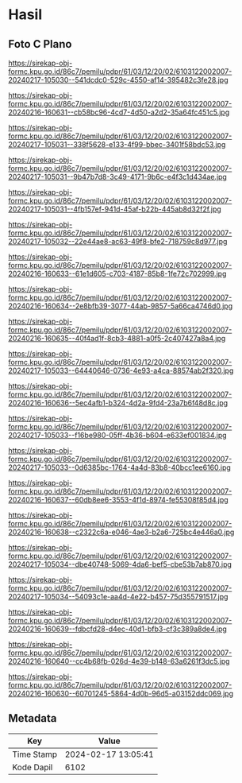 # Hasil

## Foto C Plano

https://sirekap-obj-formc.kpu.go.id/86c7/pemilu/pdpr/61/03/12/20/02/6103122002007-20240217-105030--541dcdc0-529c-4550-af14-395482c3fe28.jpg

https://sirekap-obj-formc.kpu.go.id/86c7/pemilu/pdpr/61/03/12/20/02/6103122002007-20240216-160631--cb58bc96-4cd7-4d50-a2d2-35a64fc451c5.jpg

https://sirekap-obj-formc.kpu.go.id/86c7/pemilu/pdpr/61/03/12/20/02/6103122002007-20240217-105031--338f5628-e133-4f99-bbec-3401f58bdc53.jpg

https://sirekap-obj-formc.kpu.go.id/86c7/pemilu/pdpr/61/03/12/20/02/6103122002007-20240217-105031--9b47b7d8-3c49-4171-9b6c-e4f3c1d434ae.jpg

https://sirekap-obj-formc.kpu.go.id/86c7/pemilu/pdpr/61/03/12/20/02/6103122002007-20240217-105031--4fb157ef-941d-45af-b22b-445ab8d32f2f.jpg

https://sirekap-obj-formc.kpu.go.id/86c7/pemilu/pdpr/61/03/12/20/02/6103122002007-20240217-105032--22e44ae8-ac63-49f8-bfe2-718759c8d977.jpg

https://sirekap-obj-formc.kpu.go.id/86c7/pemilu/pdpr/61/03/12/20/02/6103122002007-20240216-160633--61e1d605-c703-4187-85b8-1fe72c702999.jpg

https://sirekap-obj-formc.kpu.go.id/86c7/pemilu/pdpr/61/03/12/20/02/6103122002007-20240216-160634--2e8bfb39-3077-44ab-9857-5a66ca4746d0.jpg

https://sirekap-obj-formc.kpu.go.id/86c7/pemilu/pdpr/61/03/12/20/02/6103122002007-20240216-160635--40f4ad1f-8cb3-4881-a0f5-2c407427a8a4.jpg

https://sirekap-obj-formc.kpu.go.id/86c7/pemilu/pdpr/61/03/12/20/02/6103122002007-20240217-105033--64440646-0736-4e93-a4ca-88574ab2f320.jpg

https://sirekap-obj-formc.kpu.go.id/86c7/pemilu/pdpr/61/03/12/20/02/6103122002007-20240216-160636--5ec4afb1-b324-4d2a-9fd4-23a7b6f48d8c.jpg

https://sirekap-obj-formc.kpu.go.id/86c7/pemilu/pdpr/61/03/12/20/02/6103122002007-20240217-105033--f16be980-05ff-4b36-b604-e633ef001834.jpg

https://sirekap-obj-formc.kpu.go.id/86c7/pemilu/pdpr/61/03/12/20/02/6103122002007-20240217-105033--0d6385bc-1764-4a4d-83b8-40bcc1ee6160.jpg

https://sirekap-obj-formc.kpu.go.id/86c7/pemilu/pdpr/61/03/12/20/02/6103122002007-20240216-160637--60db8ee6-3553-4f1d-8974-fe55308f85d4.jpg

https://sirekap-obj-formc.kpu.go.id/86c7/pemilu/pdpr/61/03/12/20/02/6103122002007-20240216-160638--c2322c6a-e046-4ae3-b2a6-725bc4e446a0.jpg

https://sirekap-obj-formc.kpu.go.id/86c7/pemilu/pdpr/61/03/12/20/02/6103122002007-20240217-105034--dbe40748-5069-4da6-bef5-cbe53b7ab870.jpg

https://sirekap-obj-formc.kpu.go.id/86c7/pemilu/pdpr/61/03/12/20/02/6103122002007-20240217-105034--54093c1e-aa4d-4e22-b457-75d355791517.jpg

https://sirekap-obj-formc.kpu.go.id/86c7/pemilu/pdpr/61/03/12/20/02/6103122002007-20240216-160639--fdbcfd28-d4ec-40d1-bfb3-cf3c389a8de4.jpg

https://sirekap-obj-formc.kpu.go.id/86c7/pemilu/pdpr/61/03/12/20/02/6103122002007-20240216-160640--cc4b68fb-026d-4e39-b148-63a6261f3dc5.jpg

https://sirekap-obj-formc.kpu.go.id/86c7/pemilu/pdpr/61/03/12/20/02/6103122002007-20240216-160630--60701245-5864-4d0b-96d5-a03152ddc069.jpg


## Metadata

| Key        | Value               |
| ---------- | ------------------- |
| Time Stamp | 2024-02-17 13:05:41 |
| Kode Dapil | 6102                |



